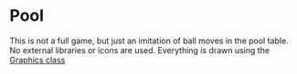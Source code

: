 # Pool

This is not a full game, but just an imitation of ball moves in the pool table. No external libraries or icons are used. Everything is drawn using the [Graphics class](https://docs.oracle.com/javase/7/docs/api/java/awt/Graphics.html)

